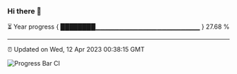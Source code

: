 ### Hi there 👋

⏳ Year progress { ████████▁▁▁▁▁▁▁▁▁▁▁▁▁▁▁▁▁▁▁▁▁▁ } 27.68 %

---

⏰ Updated on Wed, 12 Apr 2023 00:38:15 GMT

![Progress Bar CI](https://github.com/Shyam-Makwana/GitHub-Actions-Demo/workflows/Progress%20Bar%20CI/badge.svg)
